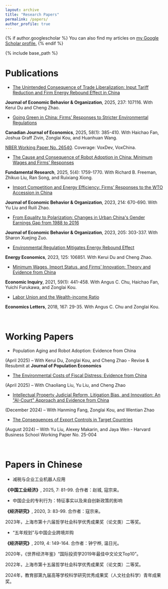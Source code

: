 ```yaml
---
layout: archive
title: "Research Papers"
permalink: /papers/
author_profile: true
---
```


{% if author.googlescholar %}
  You can also find my articles on <u><a href="{{author.googlescholar}}">my Google Scholar profile</a>.</u>
{% endif %}

{% include base_path %}

Publications
=====
* [The Unintended Consequence of Trade Liberalization: Input Tariff Reduction and Firm Energy Rebound Effect in China](https://www.sciencedirect.com/science/article/pii/S0167268125002355)

**Journal of Economic Behavior & Organization**, 2025, 237: 107116. With Kerui Du and Cheng Zhao.  

* [Going Green in China: Firms’ Responses to Stricter Environmental Regulations](https://onlinelibrary.wiley.com/doi/full/10.1111/caje.12756)

**Canadian Journal of Economics**, 2025, 58(1): 385-410. With Haichao Fan, Joshua Graff Zivin, Zonglai Kou, and Huanhuan Wang. 

[NBER Working Paper No. 26540](https://www.nber.org/papers/w26540). Coverage: VoxDev, VoxChina.

* [The Cause and Consequence of Robot Adoption in China: Minimum Wages and Firms' Responses](https://www.sciencedirect.com/science/article/pii/S2667325824000931)

**Fundamental Research**, 2025, 5(4): 1759-1770.  With Richard B. Freeman, Zhikuo Liu, Ran Song, and Ruixiang Xiong. 

* [Import Competition and Energy Efficiency: Firms’ Responses to the WTO Accession in China](https://www.sciencedirect.com/science/article/abs/pii/S0167268123002913)

**Journal of Economic Behavior & Organization**, 2023, 214: 670-690.  With Yu Liu and Ruili Zhao.

* [From Equality to Polarization: Changes in Urban China's Gender Earnings Gap from 1988 to 2016](https://www.sciencedirect.com/science/article/pii/S0167268122004139)

**Journal of Economic Behavior & Organization**, 2023,  205: 303-337. With Sharon Xuejing Zuo.

* [Environmental Regulation Mitigates Energy Rebound Effect](https://www.sciencedirect.com/science/article/pii/S0140988323003493)

**Energy Economics**, 2023, 125: 106851. With Kerui Du and Cheng Zhao.

* [Minimum Wages, Import Status, and Firms’ Innovation: Theory and Evidence from China](https://onlinelibrary.wiley.com/doi/full/10.1111/ecin.12933)

**Economic Inquiry**, 2021, 59(1): 441-458. With Angus C. Chu, Haichao Fan, Yuichi Furukawa, and Zonglai Kou.

* [Labor Union and the Wealth-income Ratio](https://www.sciencedirect.com/science/article/abs/pii/S0165176518300715?fr=RR-2&ref=pdf_download&rr=8166acde7eab5e5e)

**Economics Letters**, 2018, 167: 29-35. With Angus C. Chu and Zonglai Kou.

<br>

Working Papers
=====
* Population Aging and Robot Adoption: Evidence from China

(April 2025) – With Kerui Du, Zonglai Kou, and Cheng Zhao - Revise & Resubmit at **Journal of Population Economics**

* [The Environmental Costs of Fiscal Distress: Evidence from China](https://papers.ssrn.com/sol3/papers.cfm?abstract_id=5096325)

(April 2025) – With Chaoliang Liu, Yu Liu, and Cheng Zhao 

* [Intellectual Property Judicial Reform, Litigation Bias, and Innovation: An "AI-Court" Approach and Evidence from China](https://papers.ssrn.com/sol3/papers.cfm?abstract_id=5076529)

(December 2024) – With Hanming Fang, Zonglai Kou, and Wentian Zhao 

* [The Consequences of Export Controls in Target Countries](https://www.hbs.edu/ris/Publication%20Files/25-004_ad1ef401-a40c-4e3b-b123-8a61c5e77007.pdf)

(August 2024) – With Yu Liu, Alexey Makarin, and Jaya Wen - Harvard Business School Working Paper No. 25-004

<!--* Outward FDI to Elude

(February 2025) – With Kerui Du, Zonglai Kou, and Yi Luo - Working Paper-->

<!--* Green Credit and Green Product Innovation: The Role of Deterrent Effect

(September 2024) – With Kerui Du, Zonglai Kou, and Yi Luo - Working Paper-->


<br>

Papers in Chinese
=====

* 减税与企业工业机器人应用

**《中国工业经济》**, 2025, 7: 81-99. 合作者：赵城, 寇宗来。

* 中国企业的专利行为：特征事实以及来自创新政策的影响

**《经济研究》**, 2020, 3: 83-99. 合作者：寇宗来。

2023年，上海市第十六届哲学社会科学优秀成果奖（论文类）二等奖。

* “五年规划”与中国企业跨境并购

**《经济研究》**, 2019, 4: 149-164. 合作者：钟宁桦, 温日光。

2020年，《世界经济年鉴》“国际投资学2019年最佳中文论文Top10”。

2022年，上海市第十五届哲学社会科学优秀成果奖（论文类）二等奖。

2024年，教育部第九届高等学校科学研究优秀成果奖（人文社会科学）青年成果奖。
